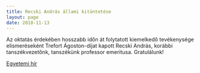 ```yaml
---
title: Recski András állami kitüntetése
layout: page 
date: 2018-11-13
---
```

Az oktatás érdekében hosszabb időn át folytatott kiemelkedő tevékenysége elismeréseként Trefort Ágoston-díjat kapott Recski András, korábbi tanszékvezetőnk, tanszékünk professor emeritusa.  Gratulálunk!

[Egyetemi hír](https://www.bme.hu/hirek/20181110/Trefort_Agoston-dijat_kapott_a_Muegyetem_ket_oktatoja)


